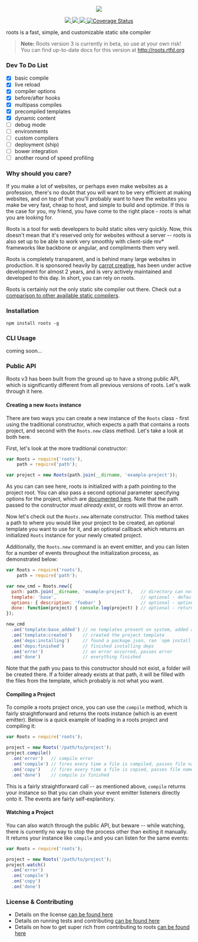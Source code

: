 <p align="center"><a><img src="http://cl.ly/PqFy/logo.png" /></a></p>

<p align="center">
  <a title='NPM version' href="http://badge.fury.io/js/roots">
    <img src='https://badge.fury.io/js/roots.png' />
  </a>
  <a title='Build Status' href="https://travis-ci.org/jenius/roots">
    <img src='https://travis-ci.org/jenius/roots.png?branch=v3' />
  </a>
  <a title='Dependency Status' href="https://david-dm.org/jenius/roots">
    <img src='https://david-dm.org/jenius/roots.png?theme=shields.io' />
  </a>
  <a href='https://coveralls.io/r/jenius/roots?branch=v3'>
    <img src='https://coveralls.io/repos/jenius/roots/badge.png?branch=v3' alt='Coverage Status' />
  </a>
</p>

roots is a fast, simple, and customizable static site compiler

> **Note:** Roots version 3 is currently in beta, so use at your own risk! You can find up-to-date docs for this version at http://roots.rtfd.org

### Dev To Do List

- [x] basic compile
- [x] live reload
- [x] compiler options
- [x] before/after hooks
- [x] multipass compiles
- [x] precompiled templates
- [x] dynamic content
- [ ] debug mode
- [ ] environments
- [ ] custom compilers
- [ ] deployment (ship)
- [ ] bower integration
- [ ] another round of speed profiling

### Why should you care?

If you make a lot of websites, or perhaps even make websites as a profession, there's no doubt that you will want to be very efficient at making websites, and on top of that you'll probably want to have the websites you make be very fast, cheap to host, and simple to build and optimize. If this is the case for you, my friend, you have come to the right place - roots is what you are looking for.

Roots is a tool for web developers to build static sites very quickly. Now, this doesn't mean that it's reserved only for websites without a server -- roots is also set up to be able to work very smoothly with client-side mv* frameworks like backbone or angular, and compliments them very well.

Roots is completely transparent, and is behind many large websites in production. It is sponsored heavily by [carrot creative](http://carrot.is), has been under active development for almost 2 years, and is very actively maintained and developed to this day. In short, you can rely on roots.

Roots is certainly not the only static site compiler out there. Check out a [comparison to other available static compilers](docs/features.md).

### Installation

`npm install roots -g`

### CLI Usage

coming soon...

### Public API

Roots v3 has been built from the ground up to have a strong public API, which is significantly different from all previous versions of roots. Let's walk through it here.

#### Creating a new `Roots` instance

There are two ways you can create a new instance of the `Roots` class - first using the traditional constructor, which expects a path that contains a roots project, and second with the `Roots.new` class method. Let's take a look at both here.

First, let's look at the more traditional constructor:

```js
var Roots = require('roots'),
    path = require('path');

var project = new Roots(path.join(__dirname, 'example-project'));
```

As you can can see here, roots is initialized with a path pointing to the project root. You can also pass a second optional parameter specifying options for the project, which are [documented here](docs/configuration.md). Note that the path passed to the constructor *must already exist*, or roots will throw an error.

Now let's check out the `Roots.new` alternate constructor. This method takes a path to where you would like your project to be created, an optional template you want to use for it, and an optional callback which returns an initialized `Roots` instance for your newly created project.

Additionally, the `Roots.new` command is an event emitter, and you can listen for a number of events throughout the initialization process, as demonstrated below:

```js
var Roots = require('roots'),
    path = require('path');

var new_cmd = Roots.new({
  path: path.join(__dirname, 'example-project'),   // directory can not yet exist
  template: 'base',                                // optional - defaults to 'base'
  options: { description: 'foobar' }               // optional - options to pass to template
  done: function(project) { console.log(project) } // optional - returns Roots instance
});

new_cmd
  .on('template:base_added') // no templates present on system, added a base template
  .on('template:created')    // created the project template
  .on('deps:installing')     // found a package.json, ran `npm install`
  .on('deps:finished')       // finished installing deps
  .on('error')               // an error occurred, passes error
  .on('done')                // everything finished
```

Note that the path you pass to this constructor should not exist, a folder will be created there. If a folder already exists at that path, it will be filled with the files from the template, which probably is not what you want.

#### Compiling a Project

To compile a roots project once, you can use the `compile` method, which is fairly straightforward and returns the roots instance (which is an event emitter). Below is a quick example of loading in a roots project and compiling it:

```js
var Roots = require('roots');

project = new Roots('/path/to/project');
project.compile()
  .on('error')   // compile error
  .on('compile') // fires every time a file is compiled, passes file name
  .on('copy')    // fires every time a file is copied, passes file name
  .on('done')    // compile is finished
```

This is a fairly straightforward call -- as mentioned above, `compile` returns your instance so that you can chain your event emitter listeners directly onto it. The events are fairly self-explanitory.

#### Watching a Project

You can also watch through the public API, but beware -- while watching, there is currently no way to stop the process other than exiting it manually. It returns your instance like `compile` and you can listen for the same events:

```js
var Roots = require('roots');

project = new Roots('/path/to/project');
project.watch()
  .on('error')
  .on('compile')
  .on('copy')
  .on('done')
```

### License & Contributing

- Details on the license [can be found here](license.md)
- Details on running tests and contributing [can be found here](contributing.md)
- Details on how to get super rich from contributing to roots [can be found here](contributing.md#getting-money)
